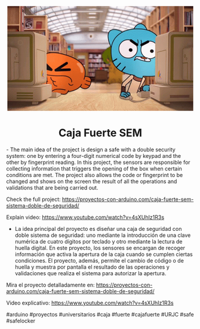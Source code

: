 <div id="header" align="center">
  <img src="https://github.com/Mvrtn-design/Mvrtn-design/blob/main/jugar-gumball.gif"/>
  <h1 align=center" >Caja Fuerte SEM</h1>
  
  </div>
- The main idea of the project is design a safe with a double security system: 
one by entering a four-digit numerical code by keypad and the other by fingerprint reading. 
In this project, the sensors are responsible for collecting information that triggers the opening of the box when certain conditions are met. The project also allows the code or fingerprint to be changed and shows on the screen the result of all the operations and validations that are being carried out.


Check the full project: https://proyectos-con-arduino.com/caja-fuerte-sem-sistema-doble-de-seguridad/

Explain video: https://www.youtube.com/watch?v=4sXUhIz1R3s




- La idea principal del proyecto es diseñar una caja de seguridad con doble sistema de seguridad: 
uno mediante la introducción de una clave numérica de cuatro dígitos por teclado y otro mediante la lectura de huella digital. 
En este proyecto, los sensores se encargan de recoger información que activa la apertura de la caja cuando se cumplen ciertas condiciones. El proyecto, además, permite el cambio de código o de huella y muestra por pantalla el resultado de las operaciones
y validaciones que realiza el sistema para autorizar la apertura.

Mira el proyecto detalladamente en: https://proyectos-con-arduino.com/caja-fuerte-sem-sistema-doble-de-seguridad/

Video explicativo: https://www.youtube.com/watch?v=4sXUhIz1R3s



#arduino #proyectos #universitarios #caja #fuerte #cajafuerte #URJC #safe #safelocker
